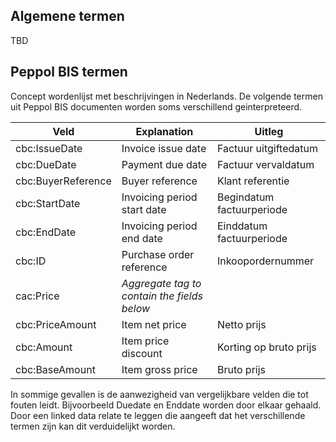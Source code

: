 ## Algemene termen ##

TBD 

## Peppol BIS termen ##

Concept wordenlijst met beschrijvingen in Nederlands. De volgende termen uit Peppol BIS documenten worden soms verschillend geinterpreteerd. 

| Veld |  Explanation | Uitleg |
|------|--------------|--------|
| cbc:IssueDate   | Invoice issue date  | Factuur uitgiftedatum |
| cbc:DueDate     | Payment due date    | Factuur vervaldatum   | 
| cbc:BuyerReference | Buyer reference  |  Klant referentie     |
| cbc:StartDate   | Invoicing period start date | Begindatum factuurperiode |
| cbc:EndDate     | Invoicing period end date   | Einddatum factuurperiode  |
| cbc:ID          | Purchase order reference    | Inkoopordernummer         |
| cac:Price       | _Aggregate tag to contain the fields below_  |          |
| cbc:PriceAmount | Item net price      |  Netto prijs            |
| cbc:Amount      | Item price discount |  Korting op bruto prijs |
| cbc:BaseAmount  | Item gross price    |  Bruto prijs            |

In sommige gevallen is de aanwezigheid van vergelijkbare velden die tot fouten leidt. Bijvoorbeeld Duedate en Enddate worden door elkaar gehaald. Door een linked data relate te leggen die aangeeft dat het verschillende termen zijn kan dit verduidelijkt worden.
